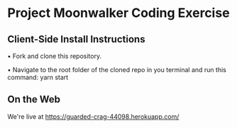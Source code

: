 # Project Moonwalker Coding Exercise


## Client-Side Install Instructions

• Fork and clone this repository.

• Navigate to the root folder of the cloned repo in you terminal and run this command: yarn start

## On the Web

We're live at https://guarded-crag-44098.herokuapp.com/

